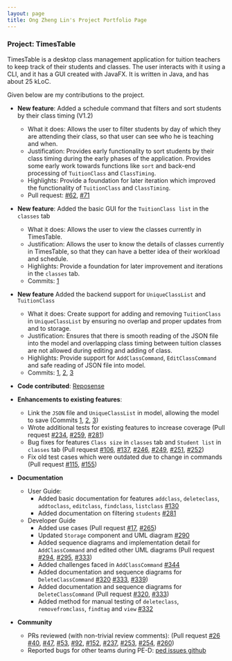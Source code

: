 ```yaml
---
layout: page
title: Ong Zheng Lin's Project Portfolio Page
---
```


### Project: TimesTable

TimesTable is a desktop class management application for tuition teachers to keep track of their students 
and classes. The user interacts with it using a CLI, and it has a GUI created with JavaFX. It is written in Java, 
and has about 25 kLoC.

Given below are my contributions to the project.

* **New feature**: Added a schedule command that filters and sort students by their class timing (V1.2)
  * What it does: Allows the user to filter students by day of which they are attending their class, so that user 
    can see who he is teaching and when.
  * Justification:  Provides early functionality to sort students by their class timing during the early phases of 
    the application. Provides some early work towards functions like `sort` and back-end processing of 
    `TuitionClass` and `ClassTiming`.
  * Highlights: Provide a foundation for later iteration which improved the functionality of `TuitionClass` and `ClassTiming`.
  * Pull request: [\#62](https://github.com/AY2122S1-CS2103T-F11-1/tp/pull/62), [\#71](https://github.com/AY2122S1-CS2103T-F11-1/tp/pull/71)

* **New feature**: Added the basic GUI for the `TuitionClass list` in the `classes` tab 
    * What it does: Allows the user to view the classes currently in TimesTable.
    * Justification: Allows the user to know the details of classes currently in TimesTable, so that they can have a 
      better idea of their workload and schedule.
    * Highlights: Provide a foundation for later improvement and iterations in the `classes` tab.
    * Commits: [1](https://github.com/AY2122S1-CS2103T-F11-1/tp/commit/e632b2de0b0f44bc67e84de601d8632e28696bf1)
    
* **New feature** Added the backend support for `UniqueClassList` and `TuitionClass`
    * What it does: Create support for adding and removing `TuitionClass` in `UniqueClassList` by ensuring no 
      overlap and proper updates from and to storage.
    * Justification: Ensures that there is smooth reading of the JSON file into the model and overlapping class 
      timing between tuition classes are not allowed during editing and adding of class.
    * Highlights: Provide support for `AddClassCommand`, `EditClassCommand` and safe reading of JSON file into model.
    * Commits: [1](https://github.com/AY2122S1-CS2103T-F11-1/tp/commit/7ddac4e24d6abc6da6b669c0daf50a85601c3f5a),
    [2](https://github.com/AY2122S1-CS2103T-F11-1/tp/commit/d344612297e2d21c988653b51a7eaa7d409cdacb),
    [3](https://github.com/AY2122S1-CS2103T-F11-1/tp/commit/39d388fd3f0bf55dd3dcab9995d41ccf0419f0c6)  

* **Code contributed**: [Reposense](https://nus-cs2103-ay2122s1.github.io/tp-dashboard/?search=f11&sort=groupTitle&sortWithin=title&timeframe=commit&mergegroup=&groupSelect=groupByRepos&breakdown=true&checkedFileTypes=docs~functional-code~test-code~other&since=2021-09-17&tabOpen=true&tabType=authorship&tabAuthor=Ongzl&tabRepo=AY2122S1-CS2103T-F11-1%2Ftp%5Bmaster%5D&authorshipIsMergeGroup=false&authorshipFileTypes=docs~functional-code~test-code~other&authorshipIsBinaryFileTypeChecked=false)
  
* **Enhancements to existing features**:
    * Link the `JSON` file and `UniqueClassList` in model, allowing the model to save (Commits
      [1](https://github.com/AY2122S1-CS2103T-F11-1/tp/commit/7ddac4e24d6abc6da6b669c0daf50a85601c3f5a),
      [2](https://github.com/AY2122S1-CS2103T-F11-1/tp/commit/d344612297e2d21c988653b51a7eaa7d409cdacb),
      [3](https://github.com/AY2122S1-CS2103T-F11-1/tp/commit/39d388fd3f0bf55dd3dcab9995d41ccf0419f0c6))
    * Wrote additional tests for existing features to increase coverage (Pull request 
      [\#234](https://github.com/AY2122S1-CS2103T-F11-1/tp/pull/234),
      [\#259](https://github.com/AY2122S1-CS2103T-F11-1/tp/pull/259),
      [\#281](https://github.com/AY2122S1-CS2103T-F11-1/tp/pull/281))
    * Bug fixes for features `Class size` in `classes` tab and `Student list` in `classes` tab (Pull request 
      [\#106](https://github.com/AY2122S1-CS2103T-F11-1/tp/pull/106),
      [\#137](https://github.com/AY2122S1-CS2103T-F11-1/tp/pull/137),
      [\#246](https://github.com/AY2122S1-CS2103T-F11-1/tp/pull/246),
      [\#249](https://github.com/AY2122S1-CS2103T-F11-1/tp/pull/249),
      [\#251](https://github.com/AY2122S1-CS2103T-F11-1/tp/pull/251),
      [\#252](https://github.com/AY2122S1-CS2103T-F11-1/tp/pull/252))
    * Fix old test cases which were outdated due to change in commands (Pull request [\#115](https://github.com/AY2122S1-CS2103T-F11-1/tp/pull/115), [\#155](https://github.com/AY2122S1-CS2103T-F11-1/tp/pull/155))
  
* **Documentation**
  * User Guide:
    * Added basic documentation for features `addclass`, `deleteclass`, `addtoclass`, `editclass`, `findclass`, 
      `listclass` [\#130](https://github.com/AY2122S1-CS2103T-F11-1/tp/pull/130)
    * Added documentation on filtering `students` [\#281](https://github.com/AY2122S1-CS2103T-F11-1/tp/pull/281)
  * Developer Guide
    * Added use cases (Pull request 
      [\#17](https://github.com/AY2122S1-CS2103T-F11-1/tp/pull/17),
      [\#265](https://github.com/AY2122S1-CS2103T-F11-1/tp/pull/265))
    * Updated `Storage` component and UML diagram [\#290](https://github.com/AY2122S1-CS2103T-F11-1/tp/pull/290)
    * Added sequence diagrams and implementation detail for `AddClassCommand` and edited other UML diagrams (Pull request
      [\#294](https://github.com/AY2122S1-CS2103T-F11-1/tp/pull/294),
      [\#295](https://github.com/AY2122S1-CS2103T-F11-1/tp/pull/295),
      [\#333](https://github.com/AY2122S1-CS2103T-F11-1/tp/pull/333))
    * Added challenges faced in `AddClassCommand` [\#344](https://github.com/AY2122S1-CS2103T-F11-1/tp/pull/344)
    * Added documentation and sequence diagrams for `DeleteClassCommand` [\#320](https://github.com/AY2122S1-CS2103T-F11-1/tp/pull/320)
      [\#333](https://github.com/AY2122S1-CS2103T-F11-1/tp/pull/333),
      [\#339](https://github.com/AY2122S1-CS2103T-F11-1/tp/pull/339))     
    * Added documentation and sequence diagrams for `DeleteClassCommand` (Pull request 
      [\#320](https://github.com/AY2122S1-CS2103T-F11-1/tp/pull/320),
      [\#333](https://github.com/AY2122S1-CS2103T-F11-1/tp/pull/333))
    * Added method for manual testing of `deleteclass`, `removefromclass`, `findtag` and `view` [\#332](https://github.com/AY2122S1-CS2103T-F11-1/tp/pull/332)
* **Community**
  * PRs reviewed (with non-trivial review comments): (Pull request 
    [\#26](https://github.com/AY2122S1-CS2103T-F11-1/tp/pull/26)
    [\#40](https://github.com/AY2122S1-CS2103T-F11-1/tp/pull/40),
    [\#47](https://github.com/AY2122S1-CS2103T-F11-1/tp/pull/47#partial-pull-merging),
    [\#53](https://github.com/AY2122S1-CS2103T-F11-1/tp/pull/53),
    [\#92](https://github.com/AY2122S1-CS2103T-F11-1/tp/pull/92),
    [\#152](https://github.com/AY2122S1-CS2103T-F11-1/tp/pull/152),
    [\#237](https://github.com/AY2122S1-CS2103T-F11-1/tp/pull/237),
    [\#253](https://github.com/AY2122S1-CS2103T-F11-1/tp/pull/253),
    [\#254](https://github.com/AY2122S1-CS2103T-F11-1/tp/pull/254),
    [\#260](https://github.com/AY2122S1-CS2103T-F11-1/tp/pull/260))
  * Reported bugs for other teams during PE-D: [ped issues github](https://github.com/Ongzl/ped/issues)
  
